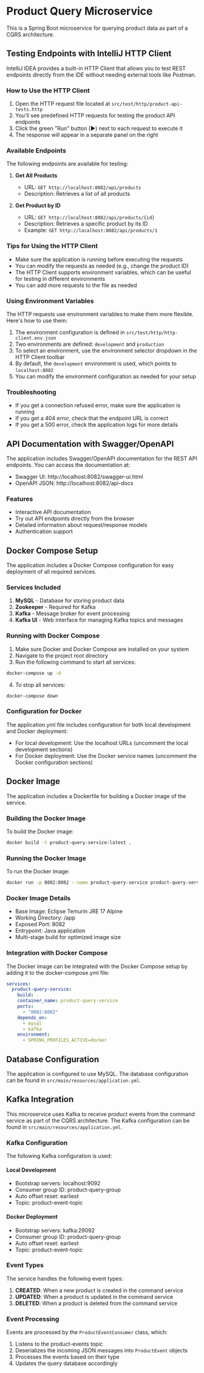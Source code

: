 # Product Query Microservice

This is a Spring Boot microservice for querying product data as part of a CQRS architecture.

## Testing Endpoints with IntelliJ HTTP Client

IntelliJ IDEA provides a built-in HTTP Client that allows you to test REST endpoints directly from the IDE without needing external tools like Postman.

### How to Use the HTTP Client

1. Open the HTTP request file located at `src/test/http/product-api-tests.http`
2. You'll see predefined HTTP requests for testing the product API endpoints
3. Click the green "Run" button (▶️) next to each request to execute it
4. The response will appear in a separate panel on the right

### Available Endpoints

The following endpoints are available for testing:

1. **Get All Products**
   - URL: `GET http://localhost:8082/api/products`
   - Description: Retrieves a list of all products

2. **Get Product by ID**
   - URL: `GET http://localhost:8082/api/products/{id}`
   - Description: Retrieves a specific product by its ID
   - Example: `GET http://localhost:8082/api/products/1`

### Tips for Using the HTTP Client

- Make sure the application is running before executing the requests
- You can modify the requests as needed (e.g., change the product ID)
- The HTTP Client supports environment variables, which can be useful for testing in different environments
- You can add more requests to the file as needed

### Using Environment Variables

The HTTP requests use environment variables to make them more flexible. Here's how to use them:

1. The environment configuration is defined in `src/test/http/http-client.env.json`
2. Two environments are defined: `development` and `production`
3. To select an environment, use the environment selector dropdown in the HTTP Client toolbar
4. By default, the `development` environment is used, which points to `localhost:8082`
5. You can modify the environment configuration as needed for your setup

### Troubleshooting

- If you get a connection refused error, make sure the application is running
- If you get a 404 error, check that the endpoint URL is correct
- If you get a 500 error, check the application logs for more details

## API Documentation with Swagger/OpenAPI

The application includes Swagger/OpenAPI documentation for the REST API endpoints. You can access the documentation at:

- Swagger UI: http://localhost:8082/swagger-ui.html
- OpenAPI JSON: http://localhost:8082/api-docs

### Features

- Interactive API documentation
- Try out API endpoints directly from the browser
- Detailed information about request/response models
- Authentication support

## Docker Compose Setup

The application includes a Docker Compose configuration for easy deployment of all required services.

### Services Included

1. **MySQL** - Database for storing product data
2. **Zookeeper** - Required for Kafka
3. **Kafka** - Message broker for event processing
4. **Kafka UI** - Web interface for managing Kafka topics and messages

### Running with Docker Compose

1. Make sure Docker and Docker Compose are installed on your system
2. Navigate to the project root directory
3. Run the following command to start all services:

```bash
docker-compose up -d
```

4. To stop all services:

```bash
docker-compose down
```

### Configuration for Docker

The application.yml file includes configuration for both local development and Docker deployment:

- For local development: Use the localhost URLs (uncomment the local development sections)
- For Docker deployment: Use the Docker service names (uncomment the Docker configuration sections)

## Docker Image

The application includes a Dockerfile for building a Docker image of the service.

### Building the Docker Image

To build the Docker image:

```bash
docker build -t product-query-service:latest .
```

### Running the Docker Image

To run the Docker image:

```bash
docker run -p 8082:8082 --name product-query-service product-query-service:latest
```

### Docker Image Details

- Base Image: Eclipse Temurin JRE 17 Alpine
- Working Directory: /app
- Exposed Port: 8082
- Entrypoint: Java application
- Multi-stage build for optimized image size

### Integration with Docker Compose

The Docker image can be integrated with the Docker Compose setup by adding it to the docker-compose.yml file:

```yaml
services:
  product-query-service:
    build: .
    container_name: product-query-service
    ports:
      - "8082:8082"
    depends_on:
      - mysql
      - kafka
    environment:
      - SPRING_PROFILES_ACTIVE=docker
```

## Database Configuration

The application is configured to use MySQL. The database configuration can be found in `src/main/resources/application.yml`.

## Kafka Integration

This microservice uses Kafka to receive product events from the command service as part of the CQRS architecture. The Kafka configuration can be found in `src/main/resources/application.yml`.

### Kafka Configuration

The following Kafka configuration is used:

#### Local Development
- Bootstrap servers: localhost:9092
- Consumer group ID: product-query-group
- Auto offset reset: earliest
- Topic: product-event-topic

#### Docker Deployment
- Bootstrap servers: kafka:29092
- Consumer group ID: product-query-group
- Auto offset reset: earliest
- Topic: product-event-topic

### Event Types

The service handles the following event types:

1. **CREATED**: When a new product is created in the command service
2. **UPDATED**: When a product is updated in the command service
3. **DELETED**: When a product is deleted from the command service

### Event Processing

Events are processed by the `ProductEventConsumer` class, which:

1. Listens to the product-events topic
2. Deserializes the incoming JSON messages into `ProductEvent` objects
3. Processes the events based on their type
4. Updates the query database accordingly

